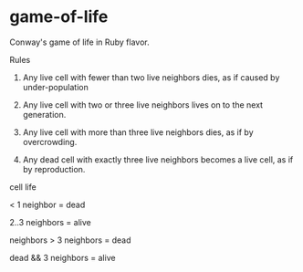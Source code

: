 game-of-life
============

Conway's game of life in Ruby flavor.

Rules

1. Any live cell with fewer than two live neighbors dies,  as if caused by under-population

2. Any live cell with two or three live neighbors lives on to the next generation.

3. Any live cell with more than three live neighbors dies, as if by overcrowding.

4. Any dead cell with exactly three live neighbors becomes a live cell, as if by reproduction.

cell life

< 1 neighbor = dead

2..3 neighbors = alive

neighbors > 3 neighbors = dead

dead && 3 neighbors = alive
